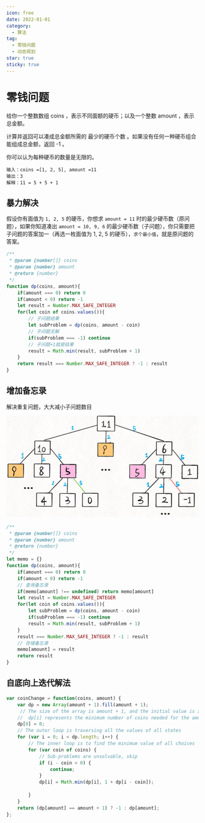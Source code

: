 ```yaml
---
icon: free
date: 2022-01-01
category:
  - 算法
tag:
  - 零钱问题
  - 动态规划
star: true
sticky: true
---
```

# 零钱问题

给你一个整数数组 coins ，表示不同面额的硬币；以及一个整数 amount ，表示总金额。

计算并返回可以凑成总金额所需的 最少的硬币个数 。如果没有任何一种硬币组合能组成总金额，返回 -1 。

你可以认为每种硬币的数量是无限的。

```
输入：coins =[1, 2, 5], amount =11
输出：3
解释：11 = 5 + 5 + 1
```

## 暴力解决

假设你有面值为 `1, 2, 5` 的硬币，你想求 `amount = 11` 时的最少硬币数（原问题），如果你知道凑出 `amount = 10, 9, 6` 的最少硬币数（子问题），你只需要把子问题的答案加一（再选一枚面值为 1, 2, 5 的硬币），`求个最小值`，就是原问题的答案。

```jsx
/**
 * @param {number[]} coins
 * @param {number} amount
 * @return {number}
 */
function dp(coins, amount){
    if(amount === 0) return 0
    if(amount < 0) return -1
    let result = Number.MAX_SAFE_INTEGER
    for(let coin of coins.values()){
        // 子问题结果
        let subProblem = dp(coins, amount - coin)
        // 子问题无解
        if(subProblem === -1) continue
        // 子问题+1就是结果
        result = Math.min(result, subProblem + 1)
    }
    return result === Number.MAX_SAFE_INTEGER ? -1 : result
}
```

## 增加备忘录
解决重复问题，大大减小子问题数目

![Untitled](../images/coins.png)

```jsx
/**
 * @param {number[]} coins
 * @param {number} amount
 * @return {number}
 */
let memo = {}
function dp(coins, amount){
    if(amount === 0) return 0
    if(amount < 0) return -1
    // 查询备忘录
    if(memo[amount] !== undefined) return memo[amount]
    let result = Number.MAX_SAFE_INTEGER
    for(let coin of coins.values()){
        let subProblem = dp(coins, amount - coin)
        if(subProblem === -1) continue
        result = Math.min(result, subProblem + 1)
    }
    result === Number.MAX_SAFE_INTEGER ? -1 : result
    // 存储备忘录
    memo[amount] = result
    return result
}
```

## 自底向上迭代解法

```js
var coinChange = function(coins, amount) {
    var dp = new Array(amount + 1).fill(amount + 1);
     // The size of the array is amount + 1, and the initial value is also amount + 1
    //  dp[i] represents the minimum number of coins needed for the amount i
    dp[0] = 0;
    // The outer loop is traversing all the values of all states
    for (var i = 0; i < dp.length; i++) {
        // The inner loop is to find the minimum value of all choices
        for (var coin of coins) {
            // Sub-problems are unsolvable, skip
            if (i - coin < 0) {
                continue;
            }
            dp[i] = Math.min(dp[i], 1 + dp[i - coin]);

        }
    }
    return (dp[amount] == amount + 1) ? -1 : dp[amount];
};
```